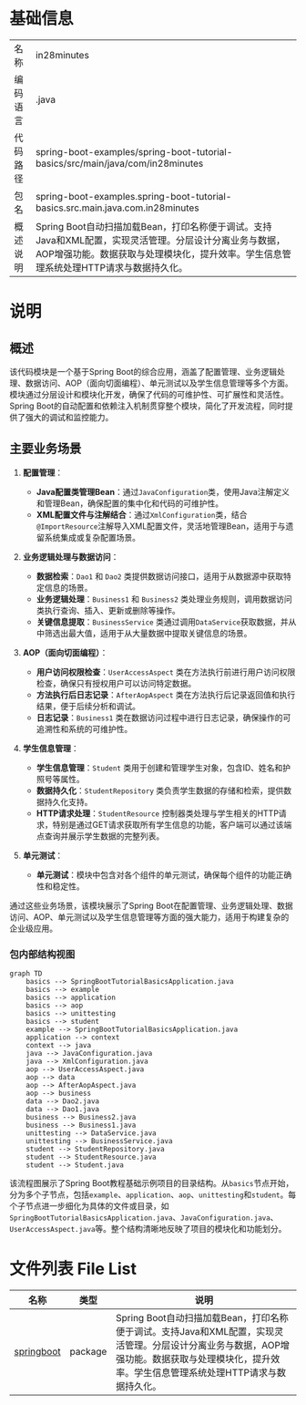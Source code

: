 # 基础信息

|      |      |
|------|------|
| 名称 | in28minutes |
| 编码语言 | .java |
| 代码路径 | spring-boot-examples/spring-boot-tutorial-basics/src/main/java/com/in28minutes |
| 包名 | spring-boot-examples.spring-boot-tutorial-basics.src.main.java.com.in28minutes |
| 概述说明 | Spring Boot自动扫描加载Bean，打印名称便于调试。支持Java和XML配置，实现灵活管理。分层设计分离业务与数据，AOP增强功能。数据获取与处理模块化，提升效率。学生信息管理系统处理HTTP请求与数据持久化。 |

# 说明

## 概述

该代码模块是一个基于Spring Boot的综合应用，涵盖了配置管理、业务逻辑处理、数据访问、AOP（面向切面编程）、单元测试以及学生信息管理等多个方面。模块通过分层设计和模块化开发，确保了代码的可维护性、可扩展性和灵活性。Spring Boot的自动配置和依赖注入机制贯穿整个模块，简化了开发流程，同时提供了强大的调试和监控能力。

## 主要业务场景

1. **配置管理**：
   - **Java配置类管理Bean**：通过`JavaConfiguration`类，使用Java注解定义和管理Bean，确保配置的集中化和代码的可维护性。
   - **XML配置文件与注解结合**：通过`XmlConfiguration`类，结合`@ImportResource`注解导入XML配置文件，灵活地管理Bean，适用于与遗留系统集成或复杂配置场景。

2. **业务逻辑处理与数据访问**：
   - **数据检索**：`Dao1` 和 `Dao2` 类提供数据访问接口，适用于从数据源中获取特定信息的场景。
   - **业务逻辑处理**：`Business1` 和 `Business2` 类处理业务规则，调用数据访问类执行查询、插入、更新或删除等操作。
   - **关键信息提取**：`BusinessService` 类通过调用`DataService`获取数据，并从中筛选出最大值，适用于从大量数据中提取关键信息的场景。

3. **AOP（面向切面编程）**：
   - **用户访问权限检查**：`UserAccessAspect` 类在方法执行前进行用户访问权限检查，确保只有授权用户可以访问特定数据。
   - **方法执行后日志记录**：`AfterAopAspect` 类在方法执行后记录返回值和执行结果，便于后续分析和调试。
   - **日志记录**：`Business1` 类在数据访问过程中进行日志记录，确保操作的可追溯性和系统的可维护性。

4. **学生信息管理**：
   - **学生信息管理**：`Student` 类用于创建和管理学生对象，包含ID、姓名和护照号等属性。
   - **数据持久化**：`StudentRepository` 类负责学生数据的存储和检索，提供数据持久化支持。
   - **HTTP请求处理**：`StudentResource` 控制器类处理与学生相关的HTTP请求，特别是通过GET请求获取所有学生信息的功能，客户端可以通过该端点查询并展示学生数据的完整列表。

5. **单元测试**：
   - **单元测试**：模块中包含对各个组件的单元测试，确保每个组件的功能正确性和稳定性。

通过这些业务场景，该模块展示了Spring Boot在配置管理、业务逻辑处理、数据访问、AOP、单元测试以及学生信息管理等方面的强大能力，适用于构建复杂的企业级应用。


### 包内部结构视图

```mermaid
graph TD
    basics --> SpringBootTutorialBasicsApplication.java
    basics --> example
    basics --> application
    basics --> aop
    basics --> unittesting
    basics --> student
    example --> SpringBootTutorialBasicsApplication.java
    application --> context
    context --> java
    java --> JavaConfiguration.java
    java --> XmlConfiguration.java
    aop --> UserAccessAspect.java
    aop --> data
    aop --> AfterAopAspect.java
    aop --> business
    data --> Dao2.java
    data --> Dao1.java
    business --> Business2.java
    business --> Business1.java
    unittesting --> DataService.java
    unittesting --> BusinessService.java
    student --> StudentRepository.java
    student --> StudentResource.java
    student --> Student.java
```

该流程图展示了Spring Boot教程基础示例项目的目录结构。从`basics`节点开始，分为多个子节点，包括`example`、`application`、`aop`、`unittesting`和`student`。每个子节点进一步细化为具体的文件或目录，如`SpringBootTutorialBasicsApplication.java`、`JavaConfiguration.java`、`UserAccessAspect.java`等。整个结构清晰地反映了项目的模块化和功能划分。

# 文件列表 File List

| 名称   | 类型  | 说明 |
|-------|------|-------------|
| [springboot](springboot/_module.md) | package | Spring Boot自动扫描加载Bean，打印名称便于调试。支持Java和XML配置，实现灵活管理。分层设计分离业务与数据，AOP增强功能。数据获取与处理模块化，提升效率。学生信息管理系统处理HTTP请求与数据持久化。 |


